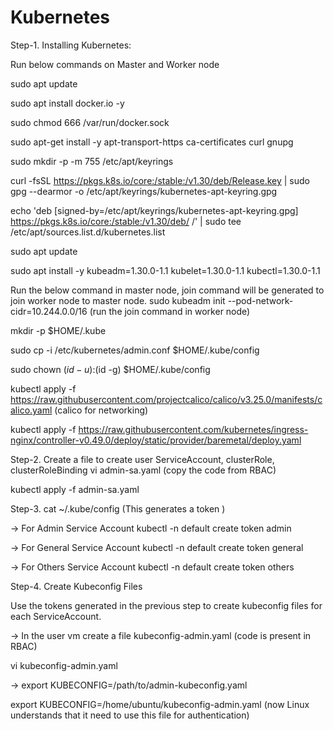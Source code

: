 # Kubernetes
Step-1. Installing Kubernetes:

Run below commands on Master and Worker node

sudo apt update

sudo apt install docker.io -y

sudo chmod 666 /var/run/docker.sock

sudo apt-get install -y apt-transport-https ca-certificates curl gnupg

sudo mkdir -p -m 755 /etc/apt/keyrings

curl -fsSL https://pkgs.k8s.io/core:/stable:/v1.30/deb/Release.key | sudo gpg --dearmor -o /etc/apt/keyrings/kubernetes-apt-keyring.gpg

echo 'deb [signed-by=/etc/apt/keyrings/kubernetes-apt-keyring.gpg] https://pkgs.k8s.io/core:/stable:/v1.30/deb/ /' | sudo tee /etc/apt/sources.list.d/kubernetes.list

sudo apt update

sudo apt install -y kubeadm=1.30.0-1.1 kubelet=1.30.0-1.1 kubectl=1.30.0-1.1

Run the below command in master node, join command will be generated to join worker node to master node.
sudo kubeadm init --pod-network-cidr=10.244.0.0/16   (run the join command in worker node)


mkdir -p $HOME/.kube

sudo cp -i /etc/kubernetes/admin.conf $HOME/.kube/config

sudo chown $(id -u):$(id -g) $HOME/.kube/config

kubectl apply -f https://raw.githubusercontent.com/projectcalico/calico/v3.25.0/manifests/calico.yaml   (calico for networking)

kubectl apply -f https://raw.githubusercontent.com/kubernetes/ingress-nginx/controller-v0.49.0/deploy/static/provider/baremetal/deploy.yaml

Step-2. Create a file to create user ServiceAccount, clusterRole, clusterRoleBinding
vi admin-sa.yaml  (copy the code from RBAC)

kubectl apply -f admin-sa.yaml

Step-3. cat ~/.kube/config   (This generates a token )


-> For Admin Service Account
kubectl -n default create token admin

-> For General Service Account
kubectl -n default create token general

-> For Others Service Account
kubectl -n default create token others

Step-4. Create Kubeconfig Files

Use the tokens generated in the previous step to create kubeconfig files for each ServiceAccount.

-> In the user vm create a file kubeconfig-admin.yaml  (code is present in RBAC)

vi kubeconfig-admin.yaml

-> export KUBECONFIG=/path/to/admin-kubeconfig.yaml

export KUBECONFIG=/home/ubuntu/kubeconfig-admin.yaml   (now Linux understands that it need to use this file for authentication)
